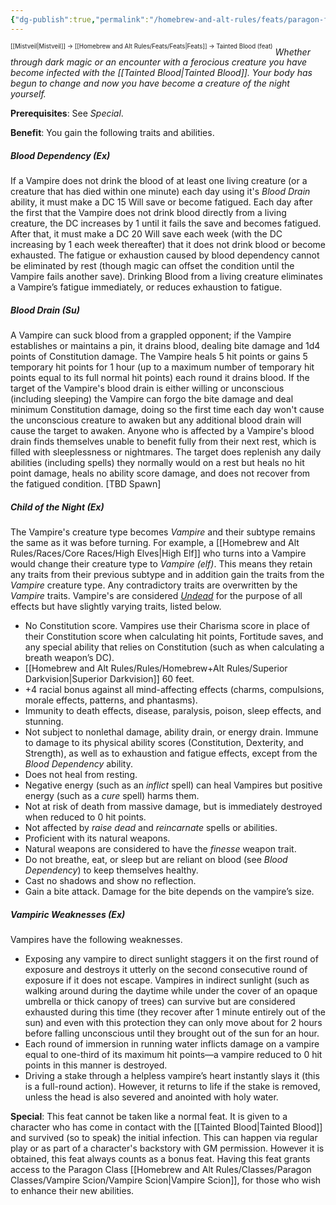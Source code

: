 ```yaml
---
{"dg-publish":true,"permalink":"/homebrew-and-alt-rules/feats/paragon-feats/tainted-blood-feat/"}
---
```


<sup><sup>[[Mistveil\|Mistveil]] → [[Homebrew and Alt Rules/Feats/Feats\|Feats]] → Tainted Blood (feat)</sup></sup> 
_Whether through dark magic or an encounter with a ferocious creature you have become infected with the [[Tainted Blood\|Tainted Blood]]. Your body has begun to change and now you have become a creature of the night yourself._

**Prerequisites**: See _Special_.

**Benefit**: You gain the following traits and abilities.

##### Blood Dependency (Ex)

If a Vampire does not drink the blood of at least one living creature (or a creature that has died within one minute) each day using it's _Blood Drain_ ability, it must make a DC 15 Will save or become fatigued. Each day after the first that the Vampire does not drink blood directly from a living creature, the DC increases by 1 until it fails the save and becomes fatigued. After that, it must make a DC 20 Will save each week (with the DC increasing by 1 each week thereafter) that it does not drink blood or become exhausted. The fatigue or exhaustion caused by blood dependency cannot be eliminated by rest (though magic can offset the condition until the Vampire fails another save). Drinking Blood from a living creature eliminates a Vampire’s fatigue immediately, or reduces exhaustion to fatigue.  

##### Blood Drain (Su)

A Vampire can suck blood from a grappled opponent; if the Vampire establishes or maintains a pin, it drains blood, dealing bite damage and 1d4 points of Constitution damage. The Vampire heals 5 hit points or gains 5 temporary hit points for 1 hour (up to a maximum number of temporary hit points equal to its full normal hit points) each round it drains blood. If the target of the Vampire's blood drain is either willing or unconscious (including sleeping) the Vampire can forgo the bite damage and deal minimum Constitution damage, doing so the first time each day won't cause the unconscious creature to awaken but any additional blood drain will cause the target to awaken. Anyone who is affected by a Vampire's blood drain finds themselves unable to benefit fully from their next rest, which is filled with sleeplessness or nightmares. The target does replenish any daily abilities (including spells) they normally would on a rest but heals no hit point damage, heals no ability score damage, and does not recover from the fatigued condition. [TBD Spawn]  

##### Child of the Night (Ex)

The Vampire's creature type becomes _Vampire_ and their subtype remains the same as it was before turning. For example, a [[Homebrew and Alt Rules/Races/Core Races/High Elves\|High Elf]] who turns into a Vampire would change their creature type to _Vampire (elf)_. This means they retain any traits from their previous subtype and in addition gain the traits from the _Vampire_ creature type. Any contradictory traits are overwritten by the _Vampire_ traits. Vampire's are considered _[Undead](https://www.d20pfsrd.com/bestiary/rules-for-monsters/Creature-types/#TOC-Undead)_ for the purpose of all effects but have slightly varying traits, listed below.

- No Constitution score. Vampires use their Charisma score in place of their Constitution score when calculating hit points, Fortitude saves, and any special ability that relies on Constitution (such as when calculating a breath weapon’s DC).
- [[Homebrew and Alt Rules/Rules/Homebrew+Alt Rules/Superior Darkvision\|Superior Darkvision]] 60 feet.
- +4 racial bonus against all mind-affecting effects (charms, compulsions, morale effects, patterns, and phantasms).
- Immunity to death effects, disease, paralysis, poison, sleep effects, and stunning.
- Not subject to nonlethal damage, ability drain, or energy drain. Immune to damage to its physical ability scores (Constitution, Dexterity, and Strength), as well as to exhaustion and fatigue effects, except from the _Blood Dependency_ ability.
- Does not heal from resting.
- Negative energy (such as an _inflict_ spell) can heal Vampires but positive energy (such as a _cure_ spell) harms them.
- Not at risk of death from massive damage, but is immediately destroyed when reduced to 0 hit points.
- Not affected by _raise dead_ and _reincarnate_ spells or abilities.
- Proficient with its natural weapons.
- Natural weapons are considered to have the _finesse_ weapon trait.
- Do not breathe, eat, or sleep but are reliant on blood (see _Blood Dependency_) to keep themselves healthy.
- Cast no shadows and show no reflection.
- Gain a bite attack. Damage for the bite depends on the vampire’s size.  

##### Vampiric Weaknesses (Ex)

Vampires have the following weaknesses.

- Exposing any vampire to direct sunlight staggers it on the first round of exposure and destroys it utterly on the second consecutive round of exposure if it does not escape. Vampires in indirect sunlight (such as walking around during the daytime while under the cover of an opaque umbrella or thick canopy of trees) can survive but are considered exhausted during this time (they recover after 1 minute entirely out of the sun) and even with this protection they can only move about for 2 hours before falling unconscious until they brought out of the sun for an hour.
- Each round of immersion in running water inflicts damage on a vampire equal to one-third of its maximum hit points—a vampire reduced to 0 hit points in this manner is destroyed.
- Driving a stake through a helpless vampire’s heart instantly slays it (this is a full-round action). However, it returns to life if the stake is removed, unless the head is also severed and anointed with holy water.

**Special**: This feat cannot be taken like a normal feat. It is given to a character who has come in contact with the [[Tainted Blood\|Tainted Blood]] and survived (so to speak) the initial infection. This can happen via regular play or as part of a character's backstory with GM permission. However it is obtained, this feat always counts as a bonus feat. Having this feat grants access to the Paragon Class [[Homebrew and Alt Rules/Classes/Paragon Classes/Vampire Scion/Vampire Scion\|Vampire Scion]], for those who wish to enhance their new abilities.